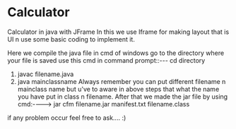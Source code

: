 # Calculator
Calculator in java with JFrame
In this we use Iframe for making layout that is UI
n use some basic  coding to implement it.

Here we compile the java file in cmd of windows 
go to the directory where your file is saved use this cmd in command prompt::--- cd directory
1) javac filename.java
2) java mainclassname
Always remember you can put different filename n mainclass name but u've to aware in above steps that what the name you have put in class n filename.
After that we made the jar file by using cmd:----> jar cfm filename.jar manifest.txt filename.class

if any problem occur feel free to ask.... :)
